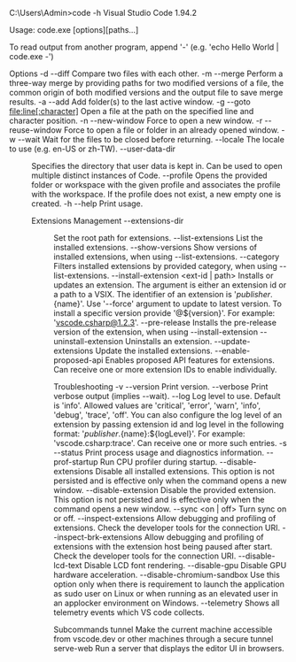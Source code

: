 C:\Users\Admin>code -h
Visual Studio Code 1.94.2

Usage: code.exe [options][paths...]

To read output from another program, append '-' (e.g. 'echo Hello World | code.exe -')

Options
  -d --diff <file> <file>                    Compare two files with each
                                             other.
  -m --merge <path1> <path2> <base> <result> Perform a three-way merge by
                                             providing paths for two modified
                                             versions of a file, the common
                                             origin of both modified versions
                                             and the output file to save merge
                                             results.
  -a --add <folder>                          Add folder(s) to the last active
                                             window.
  -g --goto <file:line[:character]>          Open a file at the path on the
                                             specified line and character
                                             position.
  -n --new-window                            Force to open a new window.
  -r --reuse-window                          Force to open a file or folder in
                                             an already opened window.
  -w --wait                                  Wait for the files to be closed
                                             before returning.
  --locale <locale>                          The locale to use (e.g. en-US or
                                             zh-TW).
  --user-data-dir <dir>                      Specifies the directory that user
                                             data is kept in. Can be used to
                                             open multiple distinct instances
                                             of Code.
  --profile <profileName>                    Opens the provided folder or
                                             workspace with the given profile
                                             and associates the profile with
                                             the workspace. If the profile
                                             does not exist, a new empty one
                                             is created.
  -h --help                                  Print usage.

Extensions Management
  --extensions-dir <dir>              Set the root path for extensions.
  --list-extensions                   List the installed extensions.
  --show-versions                     Show versions of installed extensions,
                                      when using --list-extensions.
  --category <category>               Filters installed extensions by provided
                                      category, when using --list-extensions.
  --install-extension <ext-id | path> Installs or updates an extension. The
                                      argument is either an extension id or a
                                      path to a VSIX. The identifier of an
                                      extension is '${publisher}.${name}'. Use
                                      '--force' argument to update to latest
                                      version. To install a specific version
                                      provide '@${version}'. For example:
                                      'vscode.csharp@1.2.3'.
  --pre-release                       Installs the pre-release version of the
                                      extension, when using
                                      --install-extension
  --uninstall-extension <ext-id>      Uninstalls an extension.
  --update-extensions                 Update the installed extensions.
  --enable-proposed-api <ext-id>      Enables proposed API features for
                                      extensions. Can receive one or more
                                      extension IDs to enable individually.

Troubleshooting
  -v --version                    Print version.
  --verbose                       Print verbose output (implies --wait).
  --log <level>                   Log level to use. Default is 'info'. Allowed
                                  values are 'critical', 'error', 'warn',
                                  'info', 'debug', 'trace', 'off'. You can
                                  also configure the log level of an extension
                                  by passing extension id and log level in the
                                  following format:
                                  '${publisher}.${name}:${logLevel}'. For
                                  example: 'vscode.csharp:trace'. Can receive
                                  one or more such entries.
  -s --status                     Print process usage and diagnostics
                                  information.
  --prof-startup                  Run CPU profiler during startup.
  --disable-extensions            Disable all installed extensions. This option
                                  is not persisted and is effective only when
                                  the command opens a new window.
  --disable-extension <ext-id>    Disable the provided extension. This option
                                  is not persisted and is effective only when
                                  the command opens a new window.
  --sync <on | off>               Turn sync on or off.
  --inspect-extensions <port>     Allow debugging and profiling of extensions.
                                  Check the developer tools for the connection
                                  URI.
  --inspect-brk-extensions <port> Allow debugging and profiling of extensions
                                  with the extension host being paused after
                                  start. Check the developer tools for the
                                  connection URI.
  --disable-lcd-text              Disable LCD font rendering.
  --disable-gpu                   Disable GPU hardware acceleration.
  --disable-chromium-sandbox      Use this option only when there is
                                  requirement to launch the application as
                                  sudo user on Linux or when running as an
                                  elevated user in an applocker environment on
                                  Windows.
  --telemetry                     Shows all telemetry events which VS code
                                  collects.

Subcommands
  tunnel       Make the current machine accessible from vscode.dev or other
               machines through a secure tunnel
  serve-web    Run a server that displays the editor UI in browsers.
